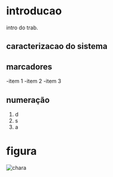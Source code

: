 # introducao

intro do trab.
## caracterizacao do sistema


## marcadores
-item 1
-item 2
-item 3

## numeração 
1. d
2. s
3. a

# figura 
![chara](https://bangkok.nyc3.cdn.digitaloceanspaces.com/20230600_s1_webp_o_05/sticker-fan_10659514_o.webp)
